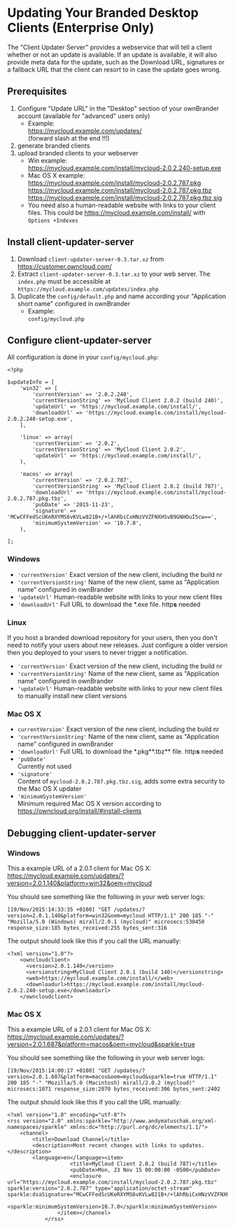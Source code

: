 # Updating Your Branded Desktop Clients (Enterprise Only)

The "Client Updater Server" provides a webservice that will tell a client whether or not an update is available. If an update is available, it will also provide meta data for the update, such as the Download URL, signatures or a fallback URL that the client can resort to in case the update goes wrong.

## Prerequisites

1. Configure "Update URL" in the "Desktop" section of your ownBrander account (available for "advanced" users only)
    - Example:  
      https://mycloud.example.com/updates/  
      (forward slash at the end !!!)
2. generate branded clients
3. upload branded clients to your webserver
    - Win example:  
      https://mycloud.example.com/install/mycloud-2.0.2.240-setup.exe
    - Mac OS X example:  
      https://mycloud.example.com/install/mycloud-2.0.2.787.pkg  
      https://mycloud.example.com/install/mycloud-2.0.2.787.pkg.tbz  
      https://mycloud.example.com/install/mycloud-2.0.2.787.pkg.tbz.sig  
    - You need also a human-readable website with links to your client files. This could be https://mycloud.example.com/install/ with ```Options +Indexes```

## Install client-updater-server

1. Download ``client-updater-server-0.3.tar.xz`` from https://customer.owncloud.com/
2. Extract ``client-updater-server-0.3.tar.xz`` to your web server. The ``index.php`` must be accessible at ``https://mycloud.example.com/updates/index.php``
3. Duplicate the ``config/default.php`` and name according your "Application short name" configured in ownBrander
    - Example:  
      ``config/mycloud.php``

## Configure client-updater-server

All configuration is done in your ``config/mycloud.php``:

```
<?php

$updateInfo = [
    'win32' => [
        'currentVersion' => '2.0.2.240',
        'currentVersionString' => 'MyCloud Client 2.0.2 (build 240)',
        'updateUrl' => 'https://mycloud.example.com/install/',
        'downloadUrl' => 'https://mycloud.example.com/install/mycloud-2.0.2.240-setup.exe',
    ],

    'linux' => array(
        'currentVersion' => '2.0.2',
        'currentVersionString' => 'MyCloud Client 2.0.2',
        'updateUrl' => 'https://mycloud.example.com/install/',
    ),

    'macos' => array(
        'currentVersion' => '2.0.2.787',
        'currentVersionString' => 'MyCloud Client 2.0.2 (build 787)',
        'downloadUrl' => 'https://mycloud.example.com/install/mycloud-2.0.2.787.pkg.tbz',
        'pubDate' => '2015-11-23',
        'signature' => 'MCwCFFedScUKeRXYMS6vKVLw821B+/+lAhRbiCxHNzVVZFNXHSvB9GNHOuI5cw==',
        'minimumSystemVersion' => '10.7.0',
    ),

];
```

### Windows

- ``'currentVersion'``
    Exact version of the new client, including the build nr
- ``'currentVersionString'``
    Name of the new client, same  as "Application name" configured in ownBrander
- ``'updateUrl'``
    Human-readable website with links to your new client files
- ``'downloadUrl'``
    Full URL to download the \*.exe file. http**s** needed

### Linux

If you host a branded download repository for your users, then you don't need to notify your users about new releases. Just configure a older version then you deployed to your users to never trigger a notification.

- ``'currentVersion'``
    Exact version of the new client, including the build nr
- ``'currentVersionString'``
    Name of the new client, same  as "Application name" configured in ownBrander
- ``'updateUrl'``
    Human-readable website with links to your new client files to manually install new client versions

### Mac OS X

- ``currentVersion'``
    Exact version of the new client, including the build nr
- ``'currentVersionString'``
    Name of the new client, same  as "Application name" configured in ownBrander
- ``'downloadUrl'``
    Full URL to download the \*.pkg**.tbz** file. http**s** needed
- ``'pubDate'``  
    Currently not used
- ``'signature'``  
    Content of ``mycloud-2.0.2.787.pkg.tbz.sig``, adds some extra security to the Mac OS X updater
- ``'minimumSystemVersion'``  
    Minimum required Mac OS X version according to https://owncloud.org/install/#install-clients

## Debugging client-updater-server

### Windows

This a example URL of a 2.0.1 client for Mac OS X:  
https://mycloud.example.com/updates/?version=2.0.1.140&platform=win32&oem=mycloud

You should see something like the following in your web server logs:
```
[19/Nov/2015:14:33:35 +0100] "GET /updates/?version=2.0.1.140&platform=win32&oem=mycloud HTTP/1.1" 200 185 "-" "Mozilla/5.0 (Windows) mirall/2.0.1 (mycloud)" microsecs:530450 response_size:185 bytes_received:255 bytes_sent:316
```
The output should look like this if you call the URL manually:
```
<?xml version="1.0"?>
    <owncloudclient>
      <version>2.0.1.140</version>
      <versionstring>MyCloud Client 2.0.1 (build 140)</versionstring>
      <web>https://mycloud.example.com/install/</web>
      <downloadurl>https://mycloud.example.com/install/mycloud-2.0.2.240-setup.exe</downloadurl>
    </owncloudclient>
```

### Mac OS X

This a example URL of a 2.0.1 client for Mac OS X:  
https://mycloud.example.com/updates/?version=2.0.1.687&platform=macos&oem=mycloud&sparkle=true

You should see something like the following in your web server logs:
```
[19/Nov/2015:14:00:17 +0100] "GET /updates/?version=2.0.1.687&platform=macos&oem=mycloud&sparkle=true HTTP/1.1" 200 185 "-" "Mozilla/5.0 (Macintosh) mirall/2.0.2 (mycloud)" microsecs:1071 response_size:2070 bytes_received:306 bytes_sent:2402
```

The output should look like this if you call the URL manually:
```
<?xml version="1.0" encoding="utf-8"?>
<rss version="2.0" xmlns:sparkle="http://www.andymatuschak.org/xml-namespaces/sparkle" xmlns:dc="http://purl.org/dc/elements/1.1/">
	<channel>
		<title>Download Channel</title>
		<description>Most recent changes with links to updates.</description>
		<language>en</language><item>
					<title>MyCloud Client 2.0.2 (build 787)</title>
					<pubDate>Mon, 23 Nov 15 00:00:00 -0500</pubDate>
					<enclosure url="https://mycloud.example.com/install/mycloud-2.0.2.787.pkg.tbz" sparkle:version="2.0.2.787" type="application/octet-stream" sparkle:dsaSignature="MCwCFFedScUKeRXYMS6vKVLw821B+/+lAhRbiCxHNzVVZFNXHSvB9GNHOuI5cw=="/>
                                        <sparkle:minimumSystemVersion>10.7.0</sparkle:minimumSystemVersion>
				</item></channel>
			</rss> 
```
